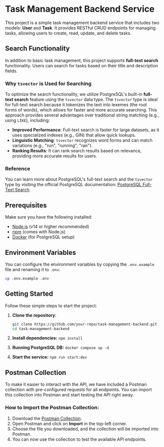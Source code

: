 # Task Management Backend Service

This project is a simple task management backend service that includes two models: **User** and **Task**. It provides RESTful CRUD endpoints for managing tasks, allowing users to create, read, update, and delete tasks.

## Search Functionality

In addition to basic task management, this project supports **full-text search** functionality. Users can search for tasks based on their title and description fields.

### Why `tsvector` is Used for Searching

To optimize the search functionality, we utilize PostgreSQL's built-in **full-text search** feature using the `tsvector` data type. The `tsvector` type is ideal for full-text search because it tokenizes the text into lexemes (the root forms of words), which allows for faster and more accurate searching. This approach provides several advantages over traditional string matching (e.g., using `LIKE`), including:

- **Improved Performance**: Full-text search is faster for large datasets, as it uses specialized indexes (e.g., GIN) that allow quick lookups.
- **Linguistic Matching**: `tsvector` recognizes word forms and can match variations (e.g., "run", "running", "ran").
- **Ranking Results**: It can rank search results based on relevance, providing more accurate results for users.

### Reference
You can learn more about PostgreSQL's full-text search and the `tsvector` type by visiting the official PostgreSQL documentation: [PostgreSQL Full-Text Search](https://www.postgresql.org/docs/current/textsearch.html).

## Prerequisites

Make sure you have the following installed:
- [Node.js](https://nodejs.org/) (v14 or higher recommended)
- [npm](https://www.npmjs.com/) (comes with Node.js)
- [Docker](https://www.docker.com/) (for PostgreSQL setup)


## Environment Variables

You can configure the environment variables by copying the `.env.example` file and renaming it to `.env`:
```bash
cp .env.example .env
```

## Getting Started

Follow these simple steps to start the project:

1. **Clone the repository**:
   ```bash
   git clone https://github.com/your-repo/task-management-backend.git
   cd task-management-backend

2. **Install dependencies:** `npm install`

3. **Running PostgreSQL DB:** `docker compose up -d`

4. **Start the service:** `npm run start:dev`


## Postman Collection

To make it easier to interact with the API, we have included a Postman collection with pre-configured requests for all endpoints. You can import this collection into Postman and start testing the API right away.

### How to Import the Postman Collection:

1. Download the [Postman Collection](./postman/task-management.postman_collection.json).
2. Open Postman and click on **Import** in the top-left corner.
3. Choose the file you downloaded, and the collection will be imported into Postman.
4. You can now use the collection to test the available API endpoints.

